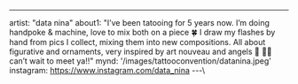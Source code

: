 ---
artist: "data nina"
about1: "I’ve been tatooing for 5 years now. I’m doing handpoke & machine, love to mix both on a piece 🍀 I draw my flashes by hand from pics I collect, mixing them into new compositions. All about figurative and ornaments, very inspired by art nouveau and angels 🧩 🌾🧩 can’t wait to meet ya!!"
mynd: '/images/tattooconvention/datanina.jpeg'
instagram: https://www.instagram.com/data_nina
---\
